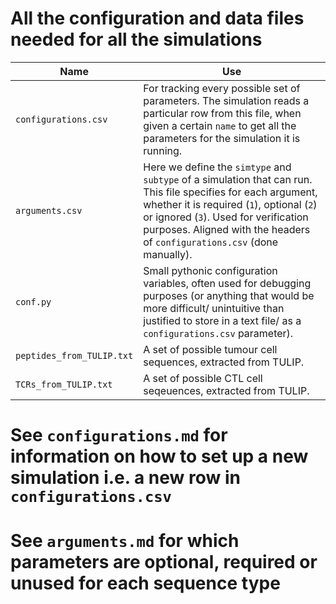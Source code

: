 # All the configuration and data files needed for all the simulations

Name | Use 
-- | --
`configurations.csv` | For tracking every possible set of parameters. The simulation reads a particular row from this file, when given a certain `name` to get all the parameters for the simulation it is running.
`arguments.csv ` | Here we define the `simtype` and `subtype` of a simulation that can run. This file specifies for each argument, whether it is required (`1`), optional (`2`) or ignored (`3`). Used for verification purposes. Aligned with the headers of `configurations.csv` (done manually).
`conf.py` | Small pythonic configuration variables, often used for debugging purposes (or anything that would be more difficult/ unintuitive than justified to store in a text file/ as a `configurations.csv` parameter).
`peptides_from_TULIP.txt` | A set of possible tumour cell sequences, extracted from TULIP.
`TCRs_from_TULIP.txt` | A set of possible CTL cell seqeuences, extracted from TULIP.

# See `configurations.md` for information on how to set up a new simulation i.e. a new row in `configurations.csv`
# See `arguments.md` for which parameters are optional, required or unused for each sequence type